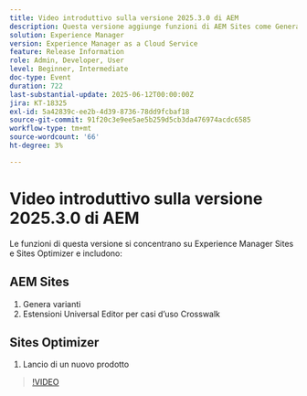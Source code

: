 ```yaml
---
title: Video introduttivo sulla versione 2025.3.0 di AEM
description: Questa versione aggiunge funzioni di AEM Sites come Generate Variations (Genera varianti), il supporto Crosswalk (Passerella orizzontale) nell’Editor universale e un nuovo lancio di prodotto in Sites Optimizer.
solution: Experience Manager
version: Experience Manager as a Cloud Service
feature: Release Information
role: Admin, Developer, User
level: Beginner, Intermediate
doc-type: Event
duration: 722
last-substantial-update: 2025-06-12T00:00:00Z
jira: KT-18325
exl-id: 5a42839c-ee2b-4d39-8736-78dd9fcbaf18
source-git-commit: 91f20c3e9ee5ae5b259d5cb3da476974acdc6585
workflow-type: tm+mt
source-wordcount: '66'
ht-degree: 3%

---
```


# Video introduttivo sulla versione 2025.3.0 di AEM

Le funzioni di questa versione si concentrano su Experience Manager Sites e Sites Optimizer e includono:

## AEM Sites

1. Genera varianti
1. Estensioni Universal Editor per casi d’uso Crosswalk

## Sites Optimizer

1. Lancio di un nuovo prodotto

>[!VIDEO](https://video.tv.adobe.com/v/3463859/?learn=on&enablevpops)
